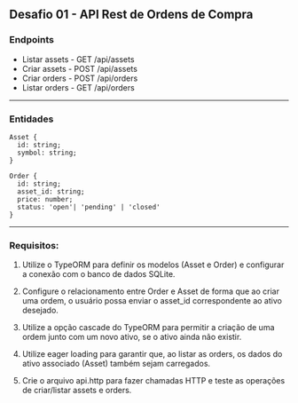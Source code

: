 ## Desafio 01 - API Rest de Ordens de Compra

### Endpoints

- Listar assets - GET /api/assets
- Criar assets - POST /api/assets
- Criar orders - POST /api/orders
- Listar orders - GET /api/orders

---

### Entidades

```
Asset {
  id: string;
  symbol: string;
}
```

```
Order {
  id: string;
  asset_id: string;
  price: number;
  status: 'open'| 'pending' | 'closed'
}
```

---

### Requisitos:

1. Utilize o TypeORM para definir os modelos (Asset e Order) e configurar a conexão com o banco de dados SQLite.

2. Configure o relacionamento entre Order e Asset de forma que ao criar uma ordem, o usuário possa enviar o asset_id correspondente ao ativo desejado.

3. Utilize a opção cascade do TypeORM para permitir a criação de uma ordem junto com um novo ativo, se o ativo ainda não existir.

4. Utilize eager loading para garantir que, ao listar as orders, os dados do ativo associado (Asset) também sejam carregados.

5. Crie o arquivo api.http para fazer chamadas HTTP e teste as operações de criar/listar assets e orders.

